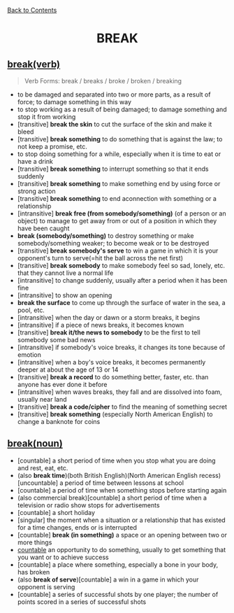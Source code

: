 ﻿[Back to Contents](../../../README.md)


<h1 style="text-align: center;">BREAK</h1>


## [break(verb)](https://www.oxfordlearnersdictionaries.com/definition/english/break_1)
> Verb Forms: break / breaks / broke / broken / breaking
- to be damaged and separated into two or more parts, as a result of force; to damage something in this way
- to stop working as a result of being damaged; to damage something and stop it from working
- [transitive] **break the skin** to cut the surface of the skin and make it bleed
- [transitive] **break something** to do something that is against the law; to not keep a promise, etc.
- to stop doing something for a while, especially when it is time to eat or have a drink
- [transitive] **break something** to interrupt something so that it ends suddenly
- [transitive] **break something** to make something end by using force or strong action
- [transitive] **break something** to end aconnection with something or a relationship
- [intransitive] **break free (from somebody/something)** (of a person or an object) to manage to get away from or out of a position in which they have been caught
- **break (somebody/something)** to destroy something or make somebody/something weaker; to become weak or to be destroyed
- [transitive] **break somebody's serve** to win a game in which it is your opponent's turn to serve(=hit the ball across the net first)
- [transitive] **break somebody** to make somebody feel so sad, lonely, etc. that they cannot live a normal life
- [intransitive] to change suddenly, usually after a period when it has been fine
- [intransitive] to show an opening
- **break the surface** to come up through the surface of water in the sea, a pool, etc.
- [intransitive] when the day or dawn or a storm breaks, it begins
- [intransitive] if a piece of news breaks, it becomes known
- [transitive] **break it/the news to somebody** to be the first to tell somebody some bad news
- [intransitive] if somebody's voice breaks, it changes its tone because of emotion
- [intransitive] when a boy's voice breaks, it becomes permanently deeper at about the age of 13 or 14
- [transitive] **break a record** to do something better, faster, etc. than anyone has ever done it before
- [intransitive] when waves breaks, they fall and are dissolved into foam, usually near land
- [transitive] **break a code/cipher** to find the meaning of something secret
- [transitive] **break something** (especially North American English) to change a banknote for coins


## [break(noun)](https://www.oxfordlearnersdictionaries.com/definition/english/break_2)
- [countable] a short period of time when you stop what you are doing and rest, eat, etc.
- (also **break time**)(both British English)(North American English recess)[uncountable] a period of time between lessons at school
- [countable] a period of time when something stops before starting again
- (also commercial break)[countable] a short period of time when a television or radio show stops for advertisements
- [countable] a short holiday
- [singular] the moment when a situation or a relationship that has existed for a time changes, ends or is interrupted
- [countable] **break (in something)** a space or an opening between two or more things
- [countable](informal) an opportunity to do something, usually to get something that you want or to achieve success
- [countable] a place where something, especially a bone in your body, has broken
- (also **break of serve**)[countable] a win in a game in which your opponent is serving
- [countable] a series of successful shots by one player; the number of points scored in a series of successful shots
